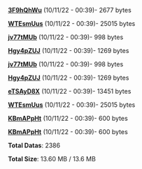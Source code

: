 [**3F9hQhWu**](/data/3F9hQhWu.txt) (10/11/22 - 00:39)- 2677 bytes

[**WTEsmUus**](/data/WTEsmUus.txt) (10/11/22 - 00:39)- 25015 bytes

[**jv77tMUb**](/data/jv77tMUb.txt) (10/11/22 - 00:39)- 998 bytes

[**Hgy4pZUJ**](/data/Hgy4pZUJ.txt) (10/11/22 - 00:39)- 1269 bytes

[**jv77tMUb**](/data/jv77tMUb.txt) (10/11/22 - 00:39)- 998 bytes

[**Hgy4pZUJ**](/data/Hgy4pZUJ.txt) (10/11/22 - 00:39)- 1269 bytes

[**eTSAyD8X**](/data/eTSAyD8X.txt) (10/11/22 - 00:39)- 13451 bytes

[**WTEsmUus**](/data/WTEsmUus.txt) (10/11/22 - 00:39)- 25015 bytes

[**KBmAPpHt**](/data/KBmAPpHt.txt) (10/11/22 - 00:39)- 600 bytes

[**KBmAPpHt**](/data/KBmAPpHt.txt) (10/11/22 - 00:39)- 600 bytes

**Total Datas**: 2386

**Total Size**: 13.60 MB / 13.6 MB